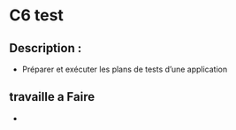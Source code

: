 # C6 test
## 	Description :
 -   Préparer et exécuter les plans de tests d’une application



## travaille a Faire 
- 
